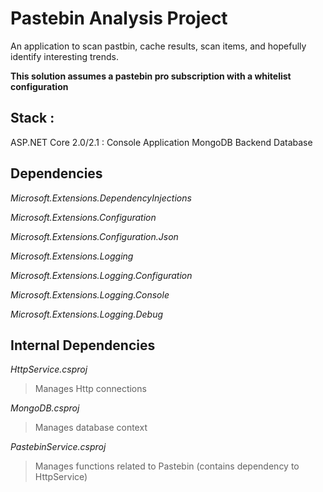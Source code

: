 # Pastebin Analysis Project
An application to scan pastbin, cache results, scan items, and hopefully identify interesting trends. 

**This solution assumes a pastebin pro subscription with a whitelist configuration**

## Stack : 
ASP.NET Core 2.0/2.1 : Console Application 
MongoDB Backend Database

## Dependencies 
*Microsoft.Extensions.DependencyInjections* 

*Microsoft.Extensions.Configuration* 

*Microsoft.Extensions.Configuration.Json* 

*Microsoft.Extensions.Logging* 

*Microsoft.Extensions.Logging.Configuration* 

*Microsoft.Extensions.Logging.Console* 

*Microsoft.Extensions.Logging.Debug*

## Internal Dependencies
*HttpService.csproj* 
> Manages Http connections 

*MongoDB.csproj*
> Manages database context 

*PastebinService.csproj*
> Manages functions related to Pastebin (contains dependency to HttpService) 
